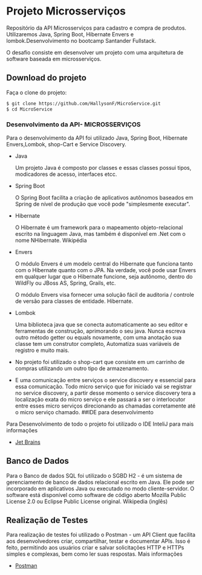 # Projeto Microsserviços

Repositório da  API Microsserviços para cadastro e compra de produtos. Utilizaremos Java, Spring Boot, Hibernate Envers e lombok.Desenvolvimento no bootcamp Santander Fullstack.

O desafio consiste em desenvolver um projeto com uma  arquitetura de software baseada em microsserviços. 

## Download do projeto

Faça o clone do projeto:

```bash
$ git clone https://github.com/HallysonF/MicroService.git
$ cd MicroService
```

### Desenvolvimento da API- MICROSSERVIÇOS

Para o desenvolvimento da API foi utilizado Java, Spring Boot, Hibernate Envers,Lombok, shop-Cart e Service Discovery.

- Java

  Um projeto Java é composto por classes e essas classes possui tipos, modicadores de acesso, interfaces etcc.

- Spring Boot
  
  O Spring Boot facilita a criação de aplicativos autônomos baseados em Spring de nível de produção que você pode "simplesmente executar".

- Hibernate

  O Hibernate é um framework para o mapeamento objeto-relacional escrito na linguagem Java, mas também é disponível em .Net com o nome NHibernate. Wikipédia
- Envers

  O módulo Envers é um modelo central do Hibernate que funciona tanto com o Hibernate quanto com o JPA. Na verdade, você pode usar Envers em qualquer lugar que o Hibernate funcione, seja autônomo, dentro do WildFly ou JBoss AS, Spring, Grails, etc.

  O módulo Envers visa fornecer uma solução fácil de auditoria / controle de versão para classes de entidade. Hibernate.
- Lombok

  Uma biblioteca java que se conecta automaticamente ao seu editor e ferramentas de construção, aprimorando o seu java.
Nunca escreva outro método getter ou equals novamente, com uma anotação sua classe tem um construtor completo, Automatiza suas variáveis de registro e muito mais.
  
- No projeto foi utilizado o shop-cart que consiste em um carrinho de compras utilizando um outro tipo de armazenamento. 

- E uma comunicação entre serviços o service discovery e essencial para essa comunicação. Todo micro serviço que for iniciado
vai se registrar no service discovery, a partir desse momento o service discovery tera a localização exata do micro serviço
e ele passará a ser o interlocutor entre esses micro serviços direcionando as chamadas corretamente até o micro serviço chamado. 
##IDE para desenvolvimento

Para Desenvolvimento de todo o projeto foi utilizado o IDE InteliJ para mais informações
* [Jet Brains](https://www.jetbrains.com/pt-br/idea/)
## Banco de Dados

Para o Banco de dados SQL foi utilizado o SGBD H2 - é um sistema de gerenciamento de banco de dados relacional escrito em Java. Ele pode ser incorporado em aplicativos Java ou executado no modo cliente-servidor. O software está disponível como software de código aberto Mozilla Public License 2.0 ou Eclipse Public License original. Wikipedia (inglês)

## Realização de Testes
Para realização de testes foi utilizado o Postman - um API Client que facilita aos desenvolvedores criar, compartilhar, testar e documentar APIs. Isso é feito, permitindo aos usuários criar e salvar solicitações HTTP e HTTPs simples e complexas, bem como ler suas respostas. Mais informações
* [Postman](https://www.postman.com/)

